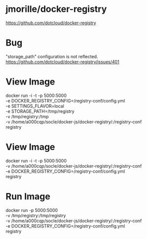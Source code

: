 jmorille/docker-registry
=========

https://github.com/dotcloud/docker-registry

# Bug 
"storage_path" configuration is not reflected.
https://github.com/dotcloud/docker-registry/issues/401


# View Image
docker run -i -t  -p 5000:5000 \
  -e DOCKER_REGISTRY_CONFIG=/registry-conf/config.yml \
  -e SETTINGS_FLAVOR=local \
  -e STORAGE_PATH=/tmp/registry \
  -v /tmp/registry:/tmp \
  -v /home/a000cqp/socle/docker-js/docker-registry/:/registry-conf \
  registry
  

  # View Image
docker run -i -t  -p 5000:5000 \
    -v /home/a000cqp/socle/docker-js/docker-registry/:/registry-conf \
    -e DOCKER_REGISTRY_CONFIG=/registry-conf/config.yml \
    registry
    
    
# Run Image
docker run -p 5000:5000 \
  -v  /tmp/registry:/tmp/registry  \
  -v /home/a000cqp/socle/docker-js/docker-registry/:/registry-conf \
  -e DOCKER_REGISTRY_CONFIG=/registry-conf/config.yml \
  registry
 